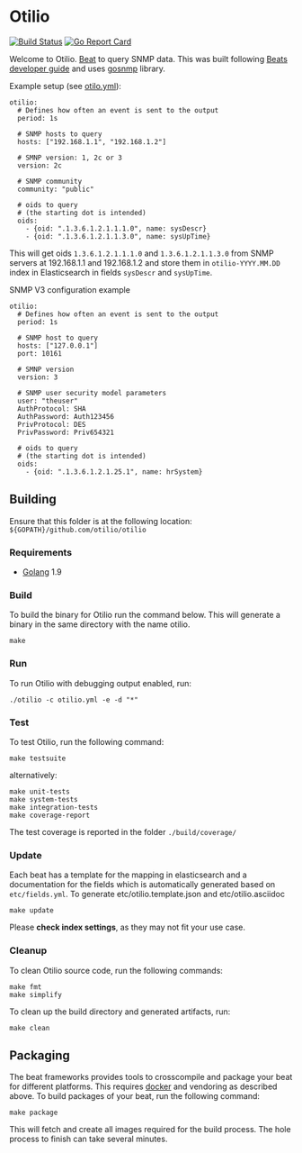 # Otilio

[![Build Status](https://travis-ci.org/otilio/otilio.svg?branch=master)](https://travis-ci.org/otilio/otilio) [![Go Report Card](https://goreportcard.com/badge/github.com/otilio/otilio)](https://goreportcard.com/report/github.com/otilio/otilio)

Welcome to Otilio. [Beat](https://www.elastic.co/products/beats) to query SNMP data. This was built following [Beats developer guide](https://www.elastic.co/guide/en/beats/devguide/6.1/new-beat.html) and uses [gosnmp](https://github.com/soniah/gosnmp) library.

Example setup (see [otilo.yml](otilio.yml)):

```
otilio:
  # Defines how often an event is sent to the output
  period: 1s

  # SNMP hosts to query
  hosts: ["192.168.1.1", "192.168.1.2"]

  # SMNP version: 1, 2c or 3
  version: 2c

  # SNMP community
  community: "public"

  # oids to query
  # (the starting dot is intended)
  oids:
    - {oid: ".1.3.6.1.2.1.1.1.0", name: sysDescr}
    - {oid: ".1.3.6.1.2.1.1.3.0", name: sysUpTime}
```
This will get oids `1.3.6.1.2.1.1.1.0` and `1.3.6.1.2.1.1.3.0` from SNMP servers at 192.168.1.1 and 192.168.1.2 and store them in `otilio-YYYY.MM.DD` index in Elasticsearch in fields `sysDescr` and `sysUpTime`.

SNMP V3 configuration example

```
otilio:
  # Defines how often an event is sent to the output
  period: 1s

  # SNMP host to query
  hosts: ["127.0.0.1"]
  port: 10161

  # SMNP version
  version: 3

  # SNMP user security model parameters
  user: "theuser"
  AuthProtocol: SHA
  AuthPassword: Auth123456
  PrivProtocol: DES
  PrivPassword: Priv654321

  # oids to query
  # (the starting dot is intended)
  oids:
    - {oid: ".1.3.6.1.2.1.25.1", name: hrSystem}
```

## Building

Ensure that this folder is at the following location:
`${GOPATH}/github.com/otilio/otilio`

### Requirements

* [Golang](https://golang.org/dl/) 1.9

### Build

To build the binary for Otilio run the command below. This will generate a binary
in the same directory with the name otilio.

```
make
```


### Run

To run Otilio with debugging output enabled, run:

```
./otilio -c otilio.yml -e -d "*"
```


### Test

To test Otilio, run the following command:

```
make testsuite
```

alternatively:
```
make unit-tests
make system-tests
make integration-tests
make coverage-report
```

The test coverage is reported in the folder `./build/coverage/`

### Update

Each beat has a template for the mapping in elasticsearch and a documentation for the fields
which is automatically generated based on `etc/fields.yml`.
To generate etc/otilio.template.json and etc/otilio.asciidoc

```
make update
```
Please **check index settings**, as they may not fit your use case.

### Cleanup

To clean  Otilio source code, run the following commands:

```
make fmt
make simplify
```

To clean up the build directory and generated artifacts, run:

```
make clean
```

## Packaging

The beat frameworks provides tools to crosscompile and package your beat for different platforms. This requires [docker](https://www.docker.com/) and vendoring as described above. To build packages of your beat, run the following command:

```
make package
```

This will fetch and create all images required for the build process. The hole process to finish can take several minutes.

